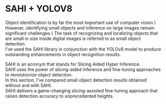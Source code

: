 # SAHI + YOLOV8

Object identification is by far the most important use of computer vision.\ 
However, identifying small objects and inference on large images remain significant challenges.\ 
The task of recognizing and localizing objects that are small in size inside digital images is referred to as small object detection.\
I've used the SAHI library in conjunction with the YOLOv8 model to produce outstanding enhancements in object recognition results.

SAHI is an acronym that stands for Slicing Aided Hyper Inference.\
SAHI uses the power of slicing-aided inference and fine-tuning approaches to revolutionize object detection.\
In this section, I've compared small object detection results obtained without and with SAHI.\
SAHI delivers a game-changing slicing-assisted fine-tuning approach that raises detection accuracy to unprecedented heights.
